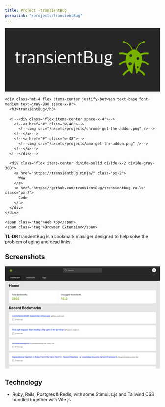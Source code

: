 ```yaml
---
title: Project -transientBug
permalink: "/projects/transientBug"
---
```


<div class="not-prose mb-2">
  <div class="relative group">
    <div class="overflow-hidden bg-gray-100">
      <img src="/assets/projects/transientBug/cover.png" alt="transientBug cover image" class="object-center object-cover">
    </div>

    <div class="mt-4 flex items-center justify-between text-base font-medium text-gray-900 space-x-8">
      <h3>transientBug</h3>

      <!--<div class="flex items-center space-x-4">-->
        <!--<a href="#" class="w-48">-->
          <!--<img src="/assets/projects/chrome-get-the-addon.png" />-->
        <!--</a>-->
        <!--<a href="#" class="w-48">-->
          <!--<img src="/assets/projects/amo-get-the-addon.png" />-->
        <!--</a>-->
      <!--</div>-->

      <div class="flex items-center divide-solid divide-x-2 divide-gray-300">
        <a href="https://transientbug.ninja/" class="px-2">
          WWW
        </a>
        <a href="https://github.com/transientBug/transientbug-rails" class="px-2">
          Code
        </a>
      </div>
    </div>

    <span class="tag">Web App</span>
    <span class="tag">Browser Extension</span>
  </div>
</div>

**TL;DR** transientBug is a bookmark manager designed to help solve the problem
of aging and dead links.

## Screenshots
![](/assets/projects/transientBug/bookmarks.png)
<!--![](/assets/projects/transientBug/)-->
<!--![](/assets/projects/transientBug/)-->

## Technology
- Ruby, Rails, Postgres & Redis, with some Stimulus.js and Tailwind CSS bundled together with Vite.js

<!--## Neat Details-->
<!----->
